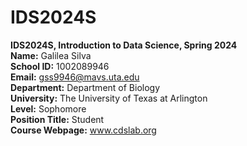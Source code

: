 # IDS2024S

**IDS2024S, Introduction to Data Science, Spring 2024**  
**Name:** Galilea Silva  
**School ID:** 1002089946  
**Email:** gss9946@mavs.uta.edu  
**Department:** Department of Biology  
**University:** The University of Texas at Arlington  
**Level:** Sophomore  
**Position Title:** Student  
**Course Webpage:** www.cdslab.org
